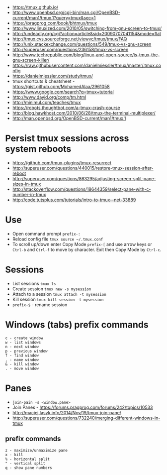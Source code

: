 - https://tmux.github.io/
- http://www.openbsd.org/cgi-bin/man.cgi/OpenBSD-current/man1/tmux.1?query=tmux&sec=1
- https://pragprog.com/book/bhtmux/tmux
- http://www.linuxized.com/2010/05/switching-from-gnu-screen-to-tmux/
- http://undeadly.org/cgi?action=article&sid=20090707041154&mode=flat
- http://tmux.cvs.sourceforge.net/viewvc/tmux/tmux/FAQ
- http://unix.stackexchange.com/questions/549/tmux-vs-gnu-screen
- http://superuser.com/questions/236158/tmux-vs-screen
- http://www.techrepublic.com/blog/linux-and-open-source/is-tmux-the-gnu-screen-killer/
- https://raw.githubusercontent.com/danielmiessler/tmux/master/.tmux.config
- https://danielmiessler.com/study/tmux/
- tmux shortcuts & cheatsheet - https://gist.github.com/MohamedAlaa/2961058
- https://www.google.com/search?q=tmux+tutorial
- http://www.dayid.org/comp/tm.html
- http://minimul.com/teaches/tmux
- https://robots.thoughtbot.com/a-tmux-crash-course
- http://blog.hawkhost.com/2010/06/28/tmux-the-terminal-multiplexer/
- http://man.openbsd.org/OpenBSD-current/man1/tmux.1

# Persist tmux sessions across system reboots
- https://github.com/tmux-plugins/tmux-resurrect
- http://superuser.com/questions/440015/restore-tmux-session-after-reboot
- http://superuser.com/questions/863295/adjusting-screen-split-pane-sizes-in-tmux
- http://stackoverflow.com/questions/18644359/select-pane-with-c-number-in-tmux
- http://code.tutsplus.com/tutorials/intro-to-tmux--net-33889

# Use
- Open command prompt `prefix-:`
- Reload config file `tmux source ~/.tmux.conf`
- To scroll up/down enter Copy Mode `prefix-[` and use arrow keys or `Ctrl-b` and `Ctrl-f` to move by character. Exit then Copy Mode by `Ctrl-c`.

# Sessions
- List sessions `tmux ls`
- Create session `tmux new -s mysession`
- Attach to a session `tmux attach -t mysession`
- Kill session `tmux kill-session -t mysession`
- `prefix-$` - rename session

# Windows (tabs) prefix commands
```
c - create window
w - list windows
n - next window
p - previous window
f - find window
, - name window
& - kill window
. - move window
```

# Panes
- `join-pain -s <window.pane>`
- Join Panes - https://forums.pragprog.com/forums/242/topics/10533
- http://maciej.lasyk.info/2014/Nov/19/tmux-join-pane/
- http://superuser.com/questions/732240/merging-different-windows-in-tmux

## prefix commands
```
z - maximize/unmaximize pane
x - kill
% - horizontal split
" - vertical split
q - show pane numbers
```
